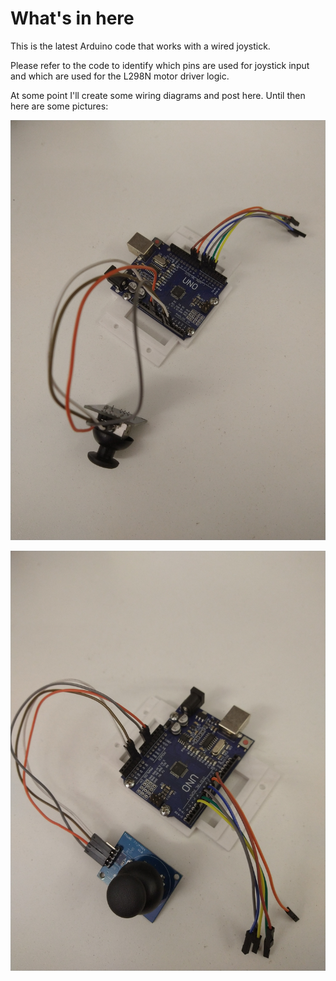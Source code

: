 # What's in here

This is the latest Arduino code that works with a wired joystick.

Please refer to the code to identify which pins are used for joystick input and which are used for the L298N motor driver logic.

At some point I'll create some wiring diagrams and post here. Until then here are some pictures:

![Arduino Wired Controller 1](/Images/IMG_20201231_150516238.jpg)

![Arduino Wired Controller 1](/Images/IMG_20201231_150527620.jpg)